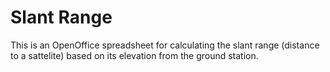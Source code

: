 Slant Range
=====

This is an OpenOffice spreadsheet for calculating the slant range (distance to a sattelite) based on its elevation from the ground station.